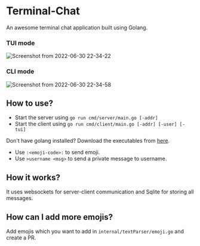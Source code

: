 # Terminal-Chat

An awesome terminal chat application built using Golang.

### TUI mode

![Screenshot from 2022-06-30 22-34-22](https://user-images.githubusercontent.com/63552235/176736275-298b4876-5bec-4ff6-9f9f-55270be0cdd7.png)

### CLI mode

![Screenshot from 2022-06-30 22-34-58](https://user-images.githubusercontent.com/63552235/176736282-9c9b18db-dd8a-4423-8b2e-62b53822972a.png)

## How to use?

- Start the server using `go run cmd/server/main.go [-addr]`
- Start the client using `go run cmd/client/main.go [-addr] [-user] [-tui]`

Don't have golang installed? Download the executables from [here](https://github.com/Aksh-Bansal-dev/go-terminal-chat/releases/tag/v1.0.0).

- Use `:<emoji-code>:` to send emoji.
- Use `>username <msg>` to send a private message to username.

## How it works?

It uses websockets for server-client communication and Sqlite for storing all messages.

## How can I add more emojis?

Add emojis which you want to add in `internal/textParser/emoji.go` and create a PR.

